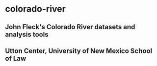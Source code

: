 # colorado-river
## John Fleck's Colorado River datasets and analysis tools
## Utton Center, University of New Mexico School of Law
